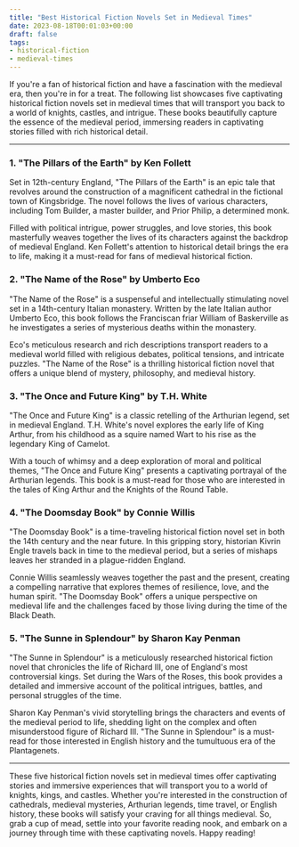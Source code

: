 ```yaml
---
title: "Best Historical Fiction Novels Set in Medieval Times"
date: 2023-08-18T00:01:03+00:00
draft: false
tags:
- historical-fiction
- medieval-times
---
```


If you're a fan of historical fiction and have a fascination with the medieval era, then you're in for a treat. The following list showcases five captivating historical fiction novels set in medieval times that will transport you back to a world of knights, castles, and intrigue. These books beautifully capture the essence of the medieval period, immersing readers in captivating stories filled with rich historical detail.

---

### 1. "The Pillars of the Earth" by Ken Follett

Set in 12th-century England, "The Pillars of the Earth" is an epic tale that revolves around the construction of a magnificent cathedral in the fictional town of Kingsbridge. The novel follows the lives of various characters, including Tom Builder, a master builder, and Prior Philip, a determined monk.

Filled with political intrigue, power struggles, and love stories, this book masterfully weaves together the lives of its characters against the backdrop of medieval England. Ken Follett's attention to historical detail brings the era to life, making it a must-read for fans of medieval historical fiction.

### 2. "The Name of the Rose" by Umberto Eco

"The Name of the Rose" is a suspenseful and intellectually stimulating novel set in a 14th-century Italian monastery. Written by the late Italian author Umberto Eco, this book follows the Franciscan friar William of Baskerville as he investigates a series of mysterious deaths within the monastery.

Eco's meticulous research and rich descriptions transport readers to a medieval world filled with religious debates, political tensions, and intricate puzzles. "The Name of the Rose" is a thrilling historical fiction novel that offers a unique blend of mystery, philosophy, and medieval history.

### 3. "The Once and Future King" by T.H. White

"The Once and Future King" is a classic retelling of the Arthurian legend, set in medieval England. T.H. White's novel explores the early life of King Arthur, from his childhood as a squire named Wart to his rise as the legendary King of Camelot.

With a touch of whimsy and a deep exploration of moral and political themes, "The Once and Future King" presents a captivating portrayal of the Arthurian legends. This book is a must-read for those who are interested in the tales of King Arthur and the Knights of the Round Table.

### 4. "The Doomsday Book" by Connie Willis

"The Doomsday Book" is a time-traveling historical fiction novel set in both the 14th century and the near future. In this gripping story, historian Kivrin Engle travels back in time to the medieval period, but a series of mishaps leaves her stranded in a plague-ridden England.

Connie Willis seamlessly weaves together the past and the present, creating a compelling narrative that explores themes of resilience, love, and the human spirit. "The Doomsday Book" offers a unique perspective on medieval life and the challenges faced by those living during the time of the Black Death.

### 5. "The Sunne in Splendour" by Sharon Kay Penman

"The Sunne in Splendour" is a meticulously researched historical fiction novel that chronicles the life of Richard III, one of England's most controversial kings. Set during the Wars of the Roses, this book provides a detailed and immersive account of the political intrigues, battles, and personal struggles of the time.

Sharon Kay Penman's vivid storytelling brings the characters and events of the medieval period to life, shedding light on the complex and often misunderstood figure of Richard III. "The Sunne in Splendour" is a must-read for those interested in English history and the tumultuous era of the Plantagenets.

---

These five historical fiction novels set in medieval times offer captivating stories and immersive experiences that will transport you to a world of knights, kings, and castles. Whether you're interested in the construction of cathedrals, medieval mysteries, Arthurian legends, time travel, or English history, these books will satisfy your craving for all things medieval. So, grab a cup of mead, settle into your favorite reading nook, and embark on a journey through time with these captivating novels. Happy reading!